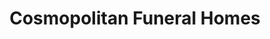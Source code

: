 ---
title: "Cosmopolitan Funeral Homes"
url: /mandaue-city/cosmopolitan-funeral-homes/
shop: funeral directors
---